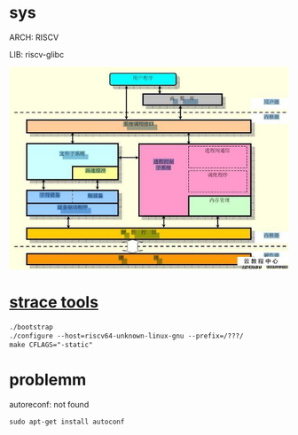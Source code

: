 # sys

ARCH: RISCV

LIB: riscv-glibc

![syscall](https://github.com/H-Y-B/sys/blob/main/images/sys.jpeg)



# [strace tools](https://strace.io/)

```
./bootstrap
./configure --host=riscv64-unknown-linux-gnu --prefix=/???/
make CFLAGS="-static"
```



# problemm

autoreconf: not found

```
sudo apt-get install autoconf
```

